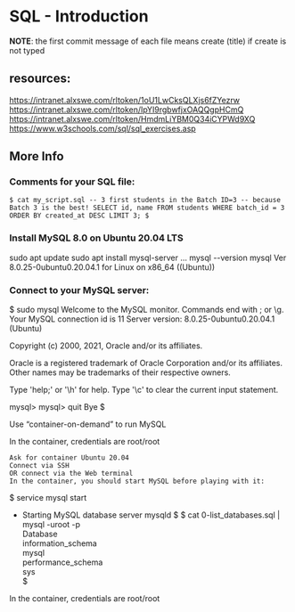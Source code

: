 # SQL - Introduction

**NOTE**: the first commit message of each file means create (title) if create is not typed

## resources:

https://intranet.alxswe.com/rltoken/1oU1LwCksQLXjs6fZYezrw
https://intranet.alxswe.com/rltoken/IpYI9rgbwfjxOAQQgpHCmQ
https://intranet.alxswe.com/rltoken/HmdmLiYBM0Q34iCYPWd9XQ
https://www.w3schools.com/sql/sql_exercises.asp

## More Info

### Comments for your SQL file:

`$ cat my_script.sql
-- 3 first students in the Batch ID=3
-- because Batch 3 is the best!
SELECT id, name FROM students WHERE batch_id = 3 ORDER BY created_at DESC LIMIT 3;
$
`

### Install MySQL 8.0 on Ubuntu 20.04 LTS

sudo apt update
sudo apt install mysql-server
...
mysql --version
mysql Ver 8.0.25-0ubuntu0.20.04.1 for Linux on x86_64 ((Ubuntu))

### Connect to your MySQL server:

$ sudo mysql
Welcome to the MySQL monitor. Commands end with ; or \g.
Your MySQL connection id is 11
Server version: 8.0.25-0ubuntu0.20.04.1 (Ubuntu)

Copyright (c) 2000, 2021, Oracle and/or its affiliates.

Oracle is a registered trademark of Oracle Corporation and/or its
affiliates. Other names may be trademarks of their respective
owners.

Type 'help;' or '\h' for help. Type '\c' to clear the current input statement.

mysql>
mysql> quit
Bye
$

Use “container-on-demand” to run MySQL

In the container, credentials are root/root

    Ask for container Ubuntu 20.04
    Connect via SSH
    OR connect via the Web terminal
    In the container, you should start MySQL before playing with it:

$ service mysql start

- Starting MySQL database server mysqld
  $
$ cat 0-list_databases.sql | mysql -uroot -p  
   Database  
   information_schema  
   mysql  
   performance_schema  
   sys  
   $

In the container, credentials are root/root
